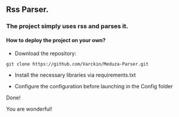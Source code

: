 ## Rss Parser.
### The project simply uses rss and parses it.

#### How to deploy the project on your own?

* Download the repository:

```git
git clone https://github.com/Varckin/Meduza-Parser.git
```

* Install the necessary libraries via requirements.txt

* Configure the configuration before launching in the Config folder

Done!

You are wonderful!